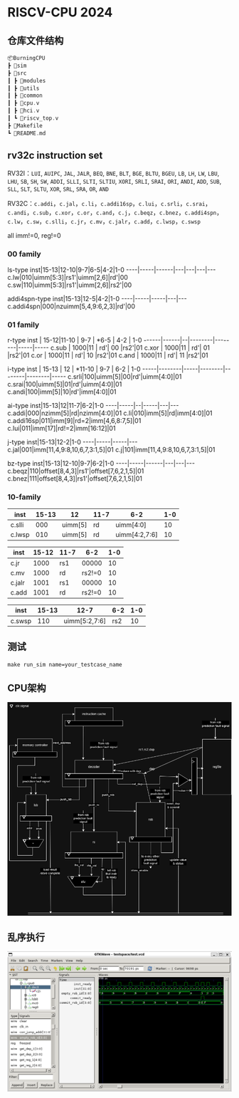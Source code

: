 # RISCV-CPU 2024

## 仓库文件结构

```C++
📦BurningCPU
┣ 📂sim
┣ 📂src
┃ ┣ 📂modules
┃ ┣ 📂utils
┃ ┣ 📂common
┃ ┣ 📜cpu.v
┃ ┣ 📜hci.v
┃ ┗ 📜riscv_top.v
┣ 📜Makefile
┗ 📜README.md
```

## rv32c instruction set

RV32I：`LUI`, `AUIPC`, `JAL`, `JALR`, `BEQ`, `BNE`, `BLT`, `BGE`, `BLTU`, `BGEU`, `LB`, `LH`, `LW`, `LBU`, `LHU`, `SB`, `SH`, `SW`, `ADDI`, `SLLI`, `SLTI`, `SLTIU`, `XORI`, `SRLI`, `SRAI`, `ORI`, `ANDI`, `ADD`, `SUB`, `SLL`, `SLT`, `SLTU`, `XOR`, `SRL`, `SRA`, `OR`, `AND`

RV32C：`c.addi`，`c.jal`，`c.li`，`c.addi16sp`，`c.lui`，`c.srli`，`c.srai`，`c.andi`，`c.sub`，`c.xor`，`c.or`，`c.and`，`c.j`，`c.beqz`，`c.bnez`，`c.addi4spn`，`c.lw`，`c.sw`，`c.slli`，`c.jr`，`c.mv`，`c.jalr`，`c.add`，`c.lwsp`，`c.swsp`

all imm!=0, reg!=0

### 00 family

ls-type
inst|15-13|12-10|9-7|6-5|4-2|1-0
----|-----|------|---|---|---|---
c.lw|010|uimm[5:3]|rs1'|uimm[2,6]|rd'|00
c.sw|110|uimm[5:3]|rs1'|uimm[2,6]|rs2'|00

addi4spn-type
inst|15-13|12-5|4-2|1-0
----|-----|-----|---|---
c.addi4spn|000|nzuimm[5,4,9:6,2,3]|rd'|00

### 01 family

r-type
inst  | 15-12|11-10 | 9-7 | *6-5 | 4-2 | 1-0
------|------|--|--------|--------|-----|-----
c.sub | 1000|11 | rd'| 00 |rs2'|01
c.xor | 1000|11 | rd'| 01 |rs2'|01
c.or  | 1000|11 | rd'| 10 |rs2'|01
c.and | 1000|11 | rd'| 11 |rs2'|01

i-type
inst | 15-13 | 12 | *11-10 | 9-7 | 6-2 | 1-0
-----|--------|-----|--------|--------|--------|-----
c.srli|100|uimm[5]|00|rd'|uimm[4:0]|01
c.srai|100|uimm[5]|01|rd'|uimm[4:0]|01
c.andi|100|imm[5]|10|rd'|imm[4:0]|01

ai-type
inst|15-13|12|11-7|6-2|1-0
----|-----|--|-----|---|---
c.addi|000|nzimm[5]|rd|nzimm[4:0]|01
c.li|010|imm[5]|rd|imm[4:0]|01
c.addi16sp|011|imm[9]|rd=2|imm[4,6,8:7,5]|01
c.lui|011|imm[17]|rd!=2|imm[16:12]|01

j-type
inst|15-13|12-2|1-0
----|-----|-----|---
c.jal|001|imm[11,4,9:8,10,6,7,3:1,5]|01
c.j|101|imm[11,4,9:8,10,6,7,3:1,5]|01

bz-type
inst|15-13|12-10|9-7|6-2|1-0
----|-----|------|---|---|---
c.beqz|110|offset[8,4,3]|rs1'|offset[7,6,2,1,5]|01
c.bnez|111|offset[8,4,3]|rs1'|offset[7,6,2,1,5]|01

### 10-family

inst|15-13|12|11-7|6-2|1-0
----|-----|--|-----|---|---
c.slli|000|uimm[5]|rd|uimm[4:0]|10
c.lwsp|010|uimm[5]|rd|uimm[4:2,7:6]|10

inst|15-12|11-7|6-2|1-0
----|-----|-----|---|---
c.jr|1000|rs1|00000|10
c.mv|1000|rd|rs2!=0|10
c.jalr|1001|rs1|00000|10
c.add|1001|rd|rs2!=0|10

inst|15-13|12-7|6-2|1-0
----|-----|-----|---|---
c.swsp|110|uimm[5:2,7:6]|rs2|10

## 测试

```shell
make run_sim name=your_testcase_name
```

## CPU架构

![image](doc/cpu_arch.png)

## 乱序执行

![image](doc/ooo.png)
